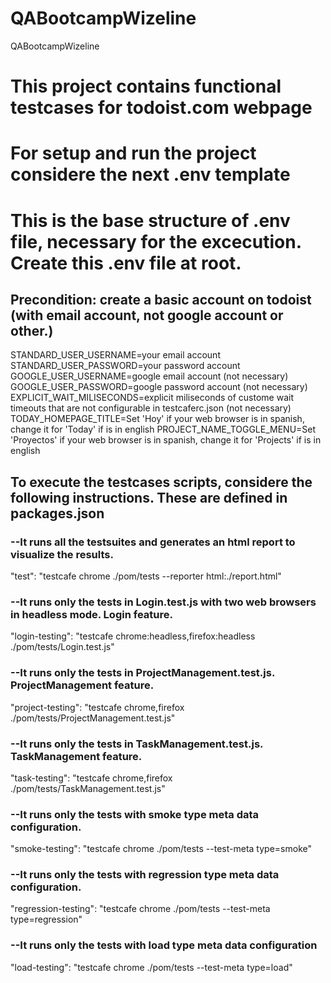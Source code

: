 # QABootcampWizeline

QABootcampWizeline

# This project contains functional testcases for todoist.com webpage

# For setup and run the project considere the next .env template

# This is the base structure of .env file, necessary for the excecution. Create this .env file at root.
## Precondition: create a basic account on todoist (with email account, not google account or other.)
STANDARD_USER_USERNAME=your email account
STANDARD_USER_PASSWORD=your password account
GOOGLE_USER_USERNAME=google email account (not necessary)
GOOGLE_USER_PASSWORD=google password account (not necessary)
EXPLICIT_WAIT_MILISECONDS=explicit miliseconds of custome wait timeouts that are not configurable in testcaferc.json (not necessary)
TODAY_HOMEPAGE_TITLE=Set 'Hoy' if your web browser is in spanish, change it for 'Today' if is in english
PROJECT_NAME_TOGGLE_MENU=Set 'Proyectos' if your web browser is in spanish, change it for 'Projects' if is in english

## To execute the testcases scripts, considere the following instructions. These are defined in packages.json

### --It runs all the testsuites and generates an html report to visualize the results.
"test": "testcafe chrome ./pom/tests --reporter html:./report.html"

### --It runs only the tests in Login.test.js with two web browsers in headless mode. Login feature.
"login-testing": "testcafe chrome:headless,firefox:headless ./pom/tests/Login.test.js"

### --It runs only the tests in ProjectManagement.test.js. ProjectManagement feature.
"project-testing": "testcafe chrome,firefox ./pom/tests/ProjectManagement.test.js"

### --It runs only the tests in TaskManagement.test.js. TaskManagement feature.
"task-testing": "testcafe chrome,firefox ./pom/tests/TaskManagement.test.js"

### --It runs only the tests with smoke type meta data configuration.
"smoke-testing": "testcafe chrome ./pom/tests --test-meta type=smoke"

### --It runs only the tests with regression type meta data configuration.
"regression-testing": "testcafe chrome ./pom/tests --test-meta type=regression"

### --It runs only the tests with load type meta data configuration
"load-testing": "testcafe chrome ./pom/tests --test-meta type=load"

